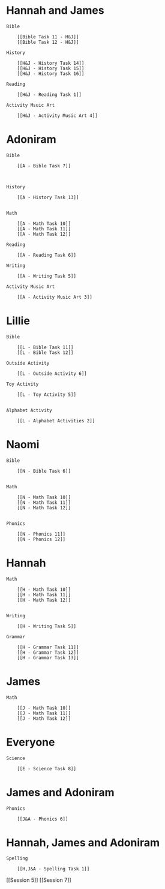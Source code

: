 # Hannah and James

	Bible

		[[Bible Task 11 - H&J]]
		[[Bible Task 12 - H&J]]		

	History

		[[H&J - History Task 14]]
		[[H&J - History Task 15]]
		[[H&J - History Task 16]]

	Reading

		[[H&J - Reading Task 1]]

	Activity Msuic Art

		[[H&J - Activity Music Art 4]]
# Adoniram

	Bible
	
		[[A - Bible Task 7]]
		
		

	History

		[[A - History Task 13]]
		

	Math

		[[A - Math Task 10]]
		[[A - Math Task 11]]
		[[A - Math Task 12]]

	Reading

		[[A - Reading Task 6]]

	Writing

		[[A - Writing Task 5]]

	Activity Music Art

		[[A - Activity Music Art 3]]

# Lillie

	Bible
	
		[[L - Bible Task 11]]
		[[L - Bible Task 12]]

	Outside Activity

		[[L - Outside Activity 6]]

	Toy Activity

		[[L - Toy Activity 5]]


	Alphabet Activity

		[[L - Alphabet Activities 2]]

# Naomi

	Bible

		[[N - Bible Task 6]]


	Math

		[[N - Math Task 10]]
		[[N - Math Task 11]]
		[[N - Math Task 12]]
		

	Phonics

		[[N - Phonics 11]]
		[[N - Phonics 12]]

# Hannah

	Math

		[[H - Math Task 10]]
		[[H - Math Task 11]]
		[[H - Math Task 12]]
		
	
	Writing

		[[H - Writing Task 5]]

	Grammar

		[[H - Grammar Task 11]]
		[[H - Grammar Task 12]]
		[[H - Grammar Task 13]]

# James

	Math
	
		[[J - Math Task 10]]
		[[J - Math Task 11]]
		[[J - Math Task 12]]

# Everyone

	Science

		[[E - Science Task 8]]
# James and Adoniram

	Phonics

		[[J&A - Phonics 6]]

# Hannah, James and Adoniram

	Spelling

		[[H,J&A - Spelling Task 1]]


[[Session 5]]
[[Session 7]]
